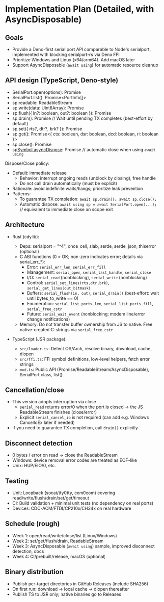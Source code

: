 # Implementation Plan (Detailed, with AsyncDisposable)

## Goals

- Provide a Deno-first serial port API comparable to Node's serialport,
  implemented with blocking serialport-rs via Deno FFI
- Prioritize Windows and Linux (x64/arm64). Add macOS later
- Support AsyncDisposable (`await using`) for automatic resource cleanup

## API design (TypeScript, Deno-style)

- SerialPort.open(options): Promise<SerialPort>
- SerialPort.list(): Promise<PortInfo[]>
- sp.readable: ReadableStream<Uint8Array>
- sp.write(data: Uint8Array): Promise<void>
- sp.flush({ in?: boolean, out?: boolean }): Promise<void>
- sp.drain(): Promise<void> // Wait until pending TX completes (best-effort by
  default)
- sp.set({ rts?, dtr?, brk? }): Promise<void>
- sp.get(): Promise<{ cts: boolean, dsr: boolean, dcd: boolean, ri: boolean }>
- sp.close(): Promise<void>
- sp[Symbol.asyncDispose](): Promise<void> // automatic close when using
  `await using`

Dispose/Close policy:

- Default: immediate release
  - Behavior: interrupt ongoing reads (unblock by closing), free handle
  - Do not call drain automatically (must be explicit)
- Rationale: avoid indefinite waits/hangs; prioritize leak prevention
- Patterns:
  - To guarantee TX completion: `await sp.drain(); await sp.close();`
  - Automatic dispose: `await using sp = await SerialPort.open(...);` //
    equivalent to immediate close on scope exit

## Architecture

- Rust (cdylib):
  - Deps: serialport = "^4", once_cell, slab, serde, serde_json, thiserror
    (optional)
  - C ABI functions (0 = OK; non-zero indicates error; details via
    serial_err_*):
    - Error: `serial_err_len`, `serial_err_fill`
    - Management: `serial_open`, `serial_last_handle`, `serial_close`
    - I/O: `serial_read` (nonblocking), `serial_write` (nonblocking)
    - Control: `serial_set_lines(rts,dtr,brk)`, `serial_get_lines(out_bitmask)`
    - Buffers: `serial_flush(in, out)`, `serial_drain()` (best-effort: wait
      until bytes_to_write == 0)
    - Enumeration: `serial_list_ports_len`, `serial_list_ports_fill`,
      `serial_free_cstr`
    - Future: `serial_wait_event` (nonblocking; modem line/error change
      notifications)
  - Memory: Do not transfer buffer ownership from JS to native. Free
    native-created C-strings via `serial_free_cstr`

- TypeScript (JSR package):
  - `src/loader.ts`: Detect OS/Arch, resolve binary, download, cache, dlopen
  - `src/ffi.ts`: FFI symbol definitions, low-level helpers, fetch error strings
  - `mod.ts`: Public API (Promise/ReadableStream/AsyncDisposable), SerialPort
    class, list()

## Cancellation/close

- This version adopts interruption via close
  - `serial_read` returns error/0 when the port is closed → the JS
    ReadableStream finishes (close/error)
  - Explicit `serial_cancel_io` is not required (can add e.g. Windows CancelIoEx
    later if needed)
- If you need to guarantee TX completion, call `drain()` explicitly

## Disconnect detection

- 0 bytes / error on read → close the ReadableStream
- Windows: device removal error codes are treated as EOF-like
- Unix: HUP/EIO/0, etc.

## Testing

- Unit: Loopback (socat/tty0tty, com0com) covering
  read/write/flush/drain/set/get/timeout
- CI: Build validation + minimal unit tests (no dependency on real ports)
- Devices: CDC-ACM/FTDI/CP210x/CH34x on real hardware

## Schedule (rough)

- Week 1: open/read/write/close/list (Linux/Windows)
- Week 2: set/get/flush/drain, ReadableStream
- Week 3: AsyncDisposable (`await using`) sample, improved disconnect detection,
  docs
- Week 4: CI/prebuilt/release, macOS (optional)

## Binary distribution

- Publish per-target directories in GitHub Releases (include SHA256)
- On first run: download → local cache → dlopen thereafter
- Publish TS to JSR only; native binaries go to Releases

